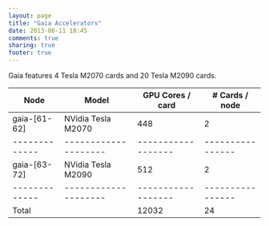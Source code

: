```yaml
---
layout: page
title: "Gaia Accelerators"
date: 2013-06-11 18:45
comments: true
sharing: true
footer: true
---
```


Gaia features 4 Tesla M2070 cards and 20 Tesla M2090 cards.

|     Node    |      Model         | GPU Cores / card | # Cards / node |
|-------------|--------------------|------------------|----------------|
|gaia-[61-62] | NVidia Tesla M2070 |        448       |        2       |
|-------------|--------------------|------------------|----------------|
|gaia-[63-72] | NVidia Tesla M2090 |        512       |        2       |
|-------------|--------------------|------------------|----------------|
|Total        |                    |       12032      |        24      |
